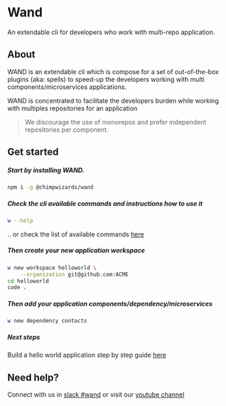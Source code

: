 # Wand

An extendable cli for developers who work with multi-repo application. 

## About

WAND is an extendable cli which is compose for a set of out-of-the-box plugins (aka: spells)  to speed-up the developers working with multi components/microservices applications.

WAND is concentrated to facilitate the developers burden while working with multiples repositories for an application

>We discourage the use of monorepos and prefer independent repositories per component.

## Get started

##### Start by installing WAND.

```sh
npm i -g @chimpwizards/wand
```

##### Check the cli available commands and instructions how to use it

```sh
w --help
```
.. or check the list of available commands [here](docs/COMMANDS.md)

##### Then create your new application workspace

```sh
w new workspace helloworld \
    --organization git@github.com:ACME
cd helloworld
code .
```

##### Then add your application components/dependency/microservices

```sh
w new dependency contacts
```

##### Next steps

Build a hello world application step by step guide [here](docs/HELLOWORLD.md)


## Need help?

Connect with us in [slack #wand](https://chimpwizards.slack.com/) or visit our [youtube channel](https://www.youtube.com/channel/UCvAjK8O5_gwR43vR4ltHkLA)